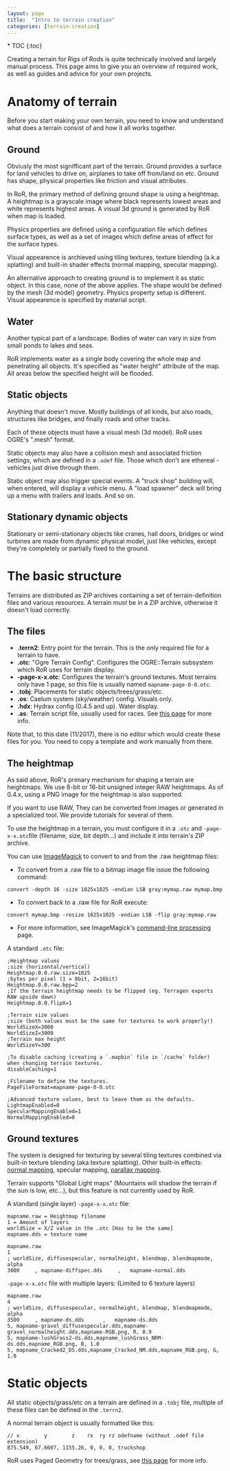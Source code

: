 ```yaml
---
layout: page
title:  "Intro to terrain creation"
categories: [terrain-creation]
---
```


<div class="toc" markdown="1">
  * TOC
  {:toc}
</div>

Creating a terrain for Rigs of Rods is quite technically involved and largely manual process. This page aims to give you an overview of required work, as well as guides and advice for your own projects.

# Anatomy of terrain

Before you start making your own terrain, you need to know and understand what does a terrain consist of and how it all works together.

## Ground

Obviusly the most signifficant part of the terrain. Ground provides a surface for land vehicles to drive on, airplanes to take off from/land on etc. Ground has shape, physical properties like friction and visual attributes.

In RoR, the primary method of defining ground shape is using a heightmap. A heightmap is a grayscale image where black represents lowest areas and white represents highest areas. A visual 3d ground is generated by RoR when map is loaded.

Physics properties are defined using a configuration file which defines surface types, as well as a set of images which define areas of effect for the surface types.

Visual appearence is archieved using tiling textures, texture blending (a.k.a splatting) and built-in shader effects (normal mapping, specular mapping).

An alternative approach to creating ground is to implement it as static object. In this case, none of the above applies. The shape would be defined by the mesh (3d model) geometry. Physics property setup is different. Visual appearence is specified by material script.

## Water

Another typical part of a landscape. Bodies of water can vary in size from small ponds to lakes and seas.

RoR implements water as a single body covering the whole map and penetrating all objects. It's specified as "water height" attribute of the map. All areas below the specified height will be flooded.

## Static objects

Anything that doesn't move. Mostly buildings of all kinds, but also roads, structures like bridges, and finally roads and other tracks.

Each of these objects must have a visual mesh (3d model). RoR uses OGRE's ".mesh" format.

Static objects may also have a collision mesh and associated friction settings, which are defined in a `.odef` file. Those which don't are ethereal - vehicles just drive through them.

Static object may also trigger special events. A "truck shop" building will, when entered, will display a vehicle menu. A "load spawner" deck will bring up a menu with trailers and loads. And so on.

## Stationary dynamic objects

Stationary or semi-stationary objects like cranes, hall doors, bridges or wind turbines are made from dynamic physical model, just like vehicles, except they're completely or partially fixed to the ground.

# The basic structure

Terrains are distributed as ZIP archives containing a set of terrain-definition files and various resources. A terrain _must_ be in a ZIP archive, otherwise it doesn't load correctly.

## The files
* **.terrn2**: Entry point for the terrain. This is the only required file for a terrain to have.
* **.otc**: "Ogre Terrain Config". Configures the OGRE::Terrain subsystem which RoR uses for terrain display.
* **-page-x-x.otc**: Configures the terrain's ground textures. Most terrains only have 1 page, so this file is usually named `mapname-page-0-0.otc`.
* **.tobj**: Placements for static objects/trees/grass/etc.
* **.os**: Caelum system (sky/weather) config. Visuals only.
* **.hdx**: Hydrax config (0.4.5 and up). Water display.
* **.as**: Terrain script file, usually used for races. See [this page](http://docs.rigsofrods.org/terrain-creation/scripting/) for more info.

Note that, to this date (11/2017), there is no editor which would create these files for you. You need to copy a template and work manually from there.

## The heightmap

As said above, RoR's primary mechanism for shaping a terrain are heightmaps. We use 8-bit or 16-bit unsigned integer RAW heightmaps. As of 0.4.x, using a PNG image for the heightmap is also supported.

If you want to use RAW, They can be converted from images or generated in a specialized tool. We provide tutorials for several of them.

To use the heightmap in a terrain, you must configure it in a `.otc` and `-page-x-x.otc`file (filename, size, bit depth...) and include it into terrain's ZIP archive.

You can use [ImageMagick](http://www.imagemagick.org/script/index.php) to convert to and from the .raw heightmap files:

- To convert from a .raw file to a bitmap image file issue the following command:

```
convert -depth 16 -size 1025x1025 -endian LSB gray:mymap.raw mymap.bmp
```

- To convert back to a .raw file for RoR execute: 

```
convert mymap.bmp -resize 1025x1025 -endian LSB -flip gray:mymap.raw
```

- For more information, see ImageMagick's [command-line processing](http://www.imagemagick.org/script/command-line-processing.php) page. 

A standard `.otc` file:

```
;Heightmap values
;size (horizontal/vertical)
Heightmap.0.0.raw.size=1025
;bytes per pixel (1 = 8bit, 2=16bit)
Heightmap.0.0.raw.bpp=2
;If the terrain heightmap needs to be flipped (eg. Terragen exports RAW upside down)
Heightmap.0.0.flipX=1

;Terrain size values
;size (both values must be the same for textures to work properly!)
WorldSizeX=3000
WorldSizeZ=3000
;Terrain max height
WorldSizeY=300

;To disable caching (creating a `.mapbin` file in `/cache` folder) when changing terrain textures. 
disableCaching=1

;Filename to define the textures.
PageFileFormat=mapname-page-0-0.otc

;Advanced texture values, best to leave them as the defaults.
LightmapEnabled=0
SpecularMappingEnabled=1
NormalMappingEnabled=0
```
## Ground textures

The system is designed for texturing by several tiling textures combined via built-in texture blending (aka texture splatting).
Other built-in effects: [normal mapping](http://wiki.polycount.com/wiki/Normal_map), specular mapping, [parallax mapping](http://wiki.polycount.com/wiki/Parallax_Map).

Terrain supports "Global Light maps" (Mountains will shadow the terrain if the sun is low, etc...), but this feature is not currently used by RoR.

A standard (single layer) `-page-x-x.otc` file:

```
mapname.raw = Heightmap filename 
1 = Amount of layers
worldSize = X/Z value in the .otc [Has to be the same]
mapname.dds = texture name
```
```
mapname.raw
1
; worldSize, diffusespecular, normalheight, blendmap, blendmapmode, alpha
3000     , mapname-diffspec.dds     ,   mapname-normal.dds

```

`-page-x-x.otc` file with multiple layers: (Limited to 6 texture layers)

```
mapname.raw
4
; worldSize, diffusespecular, normalheight, blendmap, blendmapmode, alpha
3500     , mapname-ds.dds      ,   mapname-ds.dds
5, mapname-gravel_diffusespecular.dds,mapname-gravel_normalheight.dds,mapname-RGB.png, R, 0.9
5, mapname-lushGrass2-ds.dds,mapname_lushGrass_NRM-ds.dds,mapname_RGB.png, B, 1.0
5, mapname_Cracked2_DS.dds,mapname_Cracked_NM.dds,mapname_RGB.png, G, 1.0
```

# Static objects

All static objects/grass/etc on a terrain are defined in a `.tobj` file, multiple of these files can be defined in the `.terrn2`.

A normal terrain object is usually formatted like this:

```
// x        y        z    rx  ry rz odefname (without .odef file extension)
875.549, 67.6607, 1155.26, 0, 0, 0, truckshop
```

RoR uses Paged Geometry for trees/grass, see [this page](http://docs.rigsofrods.org/terrain-creation/old-terrn-subsystem/#grass) for more info.






